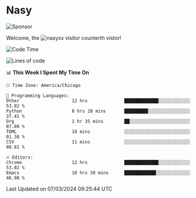 # Nasy

<!--
<p align="center">
<img height="200" src="https://github-readme-stats.vercel.app/api?username=nasyxx&count_private=true&show_icons=true&theme=dracula&include_all_commits=true"/>
<img height="200" src="https://github-readme-stats.vercel.app/api/top-langs/?username=nasyxx&theme=dracula&hide=html,jupyter+notebook&count_private=true&show_icons=true"/>
</p>

  
----------------
-->

![Sponsor](https://img.shields.io/static/v1.svg?label=Sponsor&message=%E2%9D%A4&logo=GitHub&style=flat&color=pink)
 
Welcome, the ![nasyxx visitor counter](https://count.getloli.com/get/@nasyxx?theme=rule34)th vistor!
 
<!--START_SECTION:waka-->
![Code Time](http://img.shields.io/badge/Code%20Time-4%2C343%20hrs%2043%20mins-blue)

![Lines of code](https://img.shields.io/badge/From%20Hello%20World%20I%27ve%20Written-6.3%20million%20lines%20of%20code-blue)

📊 **This Week I Spent My Time On** 

```text
🕑︎ Time Zone: America/Chicago

💬 Programming Languages: 
Other                    12 hrs              █████████████░░░░░░░░░░░░   53.02 % 
Python                   8 hrs 28 mins       █████████░░░░░░░░░░░░░░░░   37.41 % 
Org                      1 hr 35 mins        ██░░░░░░░░░░░░░░░░░░░░░░░   07.00 % 
TOML                     18 mins             ░░░░░░░░░░░░░░░░░░░░░░░░░   01.38 % 
CSV                      11 mins             ░░░░░░░░░░░░░░░░░░░░░░░░░   00.81 % 

🔥 Editors: 
Chrome                   12 hrs              █████████████░░░░░░░░░░░░   53.02 % 
Emacs                    10 hrs 38 mins      ████████████░░░░░░░░░░░░░   46.98 % 
```


 Last Updated on 07/03/2024 09:25:44 UTC
<!--END_SECTION:waka-->

<!-- ![visitors](https://visitor-badge.laobi.icu/badge?page_id=nasyxx.nasyxx) -->
